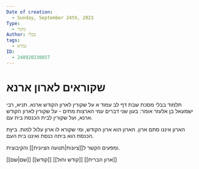 ```yaml
---
Date of creation:
  - Sunday, September 24th, 2023
Type:
  - מקור
Author: בבלי
tags:
  - גמרא
ID:
  - 240920230857
---
```

# שקוראים לארון ארנא


תלמוד בבלי מסכת שבת דף לב עמוד א
על שקורין לארון הקודש ארנא. תניא, רבי ישמעאל בן אלעזר אומר: בעון שני דברים עמי הארצות מתים - על שקורין לארון הקודש ארנא, ועל שקורין לבית הכנסת בית עם. 

הארון איננו סתם ארון. הארון הוא ארון הקודש, ומי שקורא לו ארון עלול למות. ביץת הכנסת הוא ביתה כנסת ואיננו בית העם.

ומפעים הקשר ל[[ציונות|תנועה הציונית]] והקיבוצית.

[[שם|שם]]
[[קודש]]
[[קודש וחול]]
[[ארון הברית]]